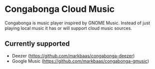 Congabonga Cloud Music
======================

Congabonga is music player inspired by GNOME Music. Instead of just playing
local music it has or will support cloud music sources.

Currently supported
-------------------

* Deezer (https://github.com/markbaas/congabonga-deezer)
* Google Music (https://github.com/markbaas/congabonga-gmusic)
